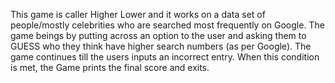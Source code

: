 This game is caller Higher Lower and it works on a data set of people/mostly celebrities who are searched most frequently on Google.
The game beings by putting across an option to the user and asking them to GUESS who they think have higher search numbers (as per Google).
The game continues till the users inputs an incorrect entry. When this condition is met, the Game prints the final score and exits.

  
